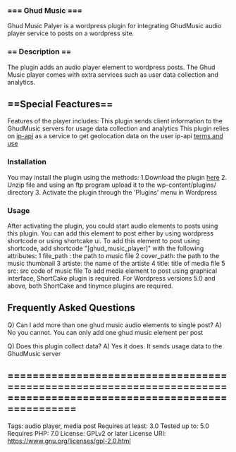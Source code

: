 ### === Ghud Music ===
    
Ghud Music Palyer is a wordpress plugin for integrating GhudMusic audio player service to posts on a wordpress site.

### == Description ==

The plugin adds an audio player element to wordpress posts. The Ghud Music player comes with extra services such as user data collection and analytics.


## ==Special Feactures==
Features of the player includes:
This plugin sends client information to the GhudMusic servers for usage data collection and analytics
This plugin relies on [ip-api](http://ip-api.com/) as a service to get geolocation data on the user
ip-api [terms and use](https://signup.ip-api.com/terms)


### Installation

You may install the plugin using the methods:
1.Download the plugin [here](https://github.com/Acquimini/ghudmusic_player)
2. Unzip file and using an ftp program upload it to the wp-content/plugins/ directory
3. Activate the plugin through the 'Plugins' menu in Wordpress

### Usage

After activating the plugin, you could start audio elements to posts using this plugin.
You can add this element to post either by using wordpress shortcode or using shortcake ui.
To add this element to post using shortcode, add shortcode "[ghud_music_player]" with the following attributes:
    1 file_path : the path to music file
    2 cover_path: the path to the music thumbnail
    3 artiste: the name of the artiste
    4 title: title of media file
    5 src: src code of music file
To add media element to post using graphical interface, ShortCake plugin is required. For Wordpress versions 5.0 and above,
both ShortCake and tinymce plugins are required.


## Frequently Asked Questions
Q) Can I add more than one ghud music audio elements to single post? 
A) No you cannot. You can only add one ghud music element per post

Q) Does this plugin collect data?
A) Yes it does. It sends usage data to the GhudMusic server

## ====================================================================================================================



Tags: audio player, media post
Requires at least: 3.0
Tested up to: 5.0
Requires PHP: 7.0
License: GPLv2 or later
License URI: https://www.gnu.org/licenses/gpl-2.0.html



